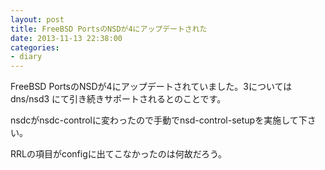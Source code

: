 ```yaml
---
layout: post
title: FreeBSD PortsのNSDが4にアップデートされた
date: 2013-11-13 22:38:00
categories:
- diary
---
```


FreeBSD PortsのNSDが4にアップデートされていました。3についてはdns/nsd3
にて引き続きサポートされるとのことです。

nsdcがnsdc-controlに変わったので手動でnsd-control-setupを実施して下さい。

RRLの項目がconfigに出てこなかったのは何故だろう。

